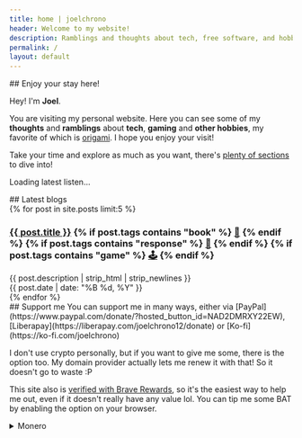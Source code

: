 ```yaml
---
title: home | joelchrono
header: Welcome to my website!
description: Ramblings and thoughts about tech, free software, and hobbies of my life, shared bit by bit.
permalink: /
layout: default
---
```



<article markdown="1">
## Enjoy your stay here!

Hey! I'm **Joel**.

You are visiting my personal website. Here you can see some of my **thoughts** and **ramblings** about **tech**, **gaming** and **other hobbies**, my favorite of which is [origami](/origami). I hope you enjoy your visit!

Take your time and explore as much as you want, there's [plenty of sections](/more/) to dive into!
</article>

<!-- Place this where you want the latest song info to show -->
<div id="latest-listen">
  <p>Loading latest listen...</p>
</div>

<script>
  async function getLatestListen(username) {
    const url = `https://api.listenbrainz.org/1/user/${username}/listens?count=1`;
    const container = document.getElementById('latest-listen');

    try {
      const response = await fetch(url);
      const data = await response.json();
      
      console.log(data); // Log the raw JSON to check its structure

      if (data.payload && data.payload.listens && data.payload.listens.length > 0) {
        const listen = data.payload.listens[0];
        const track = listen.track_metadata.track_name;
        const artist = listen.track_metadata.artist_name;
        const albumArt = listen.track_metadata.album_art_url;
        const listenedAt = new Date(listen.listened_at * 1000); // Convert timestamp
        const dateFormatted = listenedAt.toLocaleString();

        // Build the content in the format similar to your bash script
        container.innerHTML = `
          <div><b>Last listened track:</b></br>
          <i>${track}</i> by <i>${artist}</i>. <br>${dateFormatted}</div>
        `;
        if (albumArt) {
        container.innerHTML += `<p><strong>Album Art:</strong></p>
        <img src="${albumArt}" alt="Album Art" style="width: 100px; height: 100px; border-radius: 8px; border: 2px solid #ddd;">
        `
        }
        else{

        }
      } else {
        container.innerHTML = `<p>No recent listens found.</p>`;
      }
    } catch (error) {
      console.error("Error fetching listen:", error);
      container.innerHTML = `<p>Failed to load latest listen.</p>`;
    }
  }

  // Replace this with your actual ListenBrainz username
  getLatestListen("joel76");
</script>



<article markdown="1">
## Latest blogs
<div class="flex-container">
{% for post in site.posts limit:5 %}
<article>
  <h3 class="post">
  <a href="{{ post.url }}">{{ post.title }}</a>
{% if post.tags contains "book" %}
<a href="/more/tags/book">📖</a>
{% endif %}
{% if post.tags contains "response" %}
<a href="/more/tags/response">💬</a>
{% endif %}
{% if post.tags contains "game" %}
<a href="/more/tags/game">🕹</a>
{% endif %}
  </h3>
  <div class="blog-description">{{ post.description | strip_html | strip_newlines }}</div>
  <span class="post-date"><time datetime="{{ post.date }}">{{ post.date | date: "%B %d, %Y" }}</time></span>
</article>
{% endfor %} 
</div>
</article>

<article markdown="1" >
## Support me
You can support me in many ways, either via [PayPal](https://www.paypal.com/donate/?hosted_button_id=NAD2DMRXY22EW), [Liberapay](https://liberapay.com/joelchrono12/donate) or [Ko-fi](https://ko-fi.com/joelchrono)

I don't use crypto personally, but if you want to give me some, there is the option too. My domain provider actually lets me renew it with that! So it doesn't go to waste :P

This site also is [verified with Brave Rewards](https://brave.com/), so it's the easiest way to help me out, even if it doesn't really have any value lol. You can tip me some BAT by enabling the option on your browser.

<details>
<summary>Monero</summary>
I only use <b>Monero</b> since at least its something anonymous and privacy respecting!
<pre>
45Y7FRc1SfrB8YsoJKnoWqTxRaLdFRghaB5EvVaLhs3BMmr3mT5jsooKVVefyF6m4Hg3CyM24q7Ck6TrnbhWmmEMLVJmc1e
</pre>
<div style="display: flex;justify-content: center">
<img alt="45Y7FRc1SfrB8YsoJKnoWqTxRaLdFRghaB5EvVaLhs3BMmr3mT5jsooKVVefyF6m4Hg3CyM24q7Ck6TrnbhWmmEMLVJmc1e" src="./assets/img/test.png"/>
</div>
</details>
</article>
